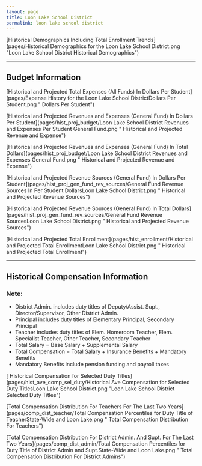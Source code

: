 ```yaml
---
layout: page
title: Loon Lake School District
permalink: loon lake school district
---
```



[Historical Demographics Including Total Enrollment Trends](pages/Historical Demographics for the Loon Lake School District.png "Loon Lake School District Historical Demographics")

___

## Budget Information

[Historical and Projected Total Expenses (All Funds) In Dollars Per Student](pages/Expense History for the Loon Lake School DistrictDollars Per Student.png " Dollars Per Student")

[Historical and Projected Revenues and Expenses (General Fund) In Dollars Per Student](pages/hist_proj_budget/Loon Lake School District Revenues and Expenses Per Student General Fund.png " Historical and Projected Revenue and Expense")

[Historical and Projected Revenues and Expenses (General Fund) In Total Dollars](pages/hist_proj_budget/Loon Lake School District Revenues and Expenses General Fund.png " Historical and Projected Revenue and Expense")

[Historical and Projected Revenue Sources (General Fund) In Dollars Per Student](pages/hist_proj_gen_fund_rev_sources/General Fund Revenue Sources In Per Student DollarsLoon Lake School District.png " Historical and Projected Revenue Sources")

[Historical and Projected Revenue Sources (General Fund) In Total Dollars](pages/hist_proj_gen_fund_rev_sources/General Fund Revenue SourcesLoon Lake School District.png " Historical and Projected Revenue Sources")

[Historical and Projected Total Enrollment](pages/hist_enrollment/Historical and Projected Total EnrollmentLoon Lake School District.png " Historical and Projected Total Enrollment")


___

## Historical Compensation Information
### Note:
- District Admin. includes duty titles of Deputy/Assist. Supt., Director/Supervisor, Other District Admin.
- Principal includes duty titles of Elementary Principal, Secondary Principal
- Teacher includes duty titles of Elem. Homeroom Teacher, Elem. Specialist Teacher, Other Teacher, Secondary Teacher
- Total Salary = Base Salary + Supplemental Salary
- Total Compensation = Total Salary + Insurance Benefits + Mandatory Benefits
- Mandatory Benefits include pension funding and payroll taxes

[ Historical Compensation for Selected Duty Titles](pages/hist_ave_comp_sel_duty/Historical Ave Compensation for Selected Duty TitlesLoon Lake School District.png "Loon Lake School District Selected Duty Titles")

[Total Compensation Distribution For Teachers For The Last Two Years](pages/comp_dist_teacher/Total Compensation Percentiles for Duty Title of TeacherState-Wide and Loon Lake.png " Total Compensation Distribution For Teachers")

[Total Compensation Distribution For District Admin. And Supt. For The Last Two Years](pages/comp_dist_admin/Total Compensation Percentiles for Duty Title of District Admin and Supt.State-Wide and Loon Lake.png " Total Compensation Distribution For District Admins")

